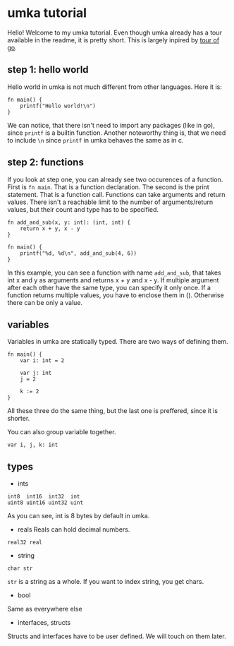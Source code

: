 # umka tutorial

Hello! Welcome to my umka tutorial. Even though umka already has a tour available in the readme, it is pretty short. This is largely inpired by [tour of go](https://tour.golang.org/welcome/1).

## step 1: hello world

Hello world in umka is not much different from other languages. Here it is:

```
fn main() {
	printf("Hello world!\n")
}
```

We can notice, that there isn't need to import any packages (like in go), since `printf` is a builtin function. Another noteworthy thing is, that we need to include `\n` since `printf` in umka behaves the same as in c.

## step 2: functions

If you look at step one, you can already see two occurences of a function.
First is `fn main`. That is a function declaration. The second is the print statement.
That is a function call. Functions can take arguments and return values. There isn't a reachable limit to the number of arguments/return values, but their count and type has to be specified.

```
fn add_and_sub(x, y: int): (int, int) {
	return x + y, x - y
}

fn main() {
	printf("%d, %d\n", add_and_sub(4, 6))
}
```

In this example, you can see a function with name `add_and_sub`, that takes int x and y as arguments and returns x + y and x - y. If multiple argument after each other have the same type, you can specify it only once. If a function returns multiple values, you have to enclose them in (). Otherwise there can be only a value.

## variables

Variables in umka are statically typed. There are two ways of defining them.

```
fn main() {
	var i: int = 2

	var j: int
	j = 2

	k := 2
}
```

All these three do the same thing, but the last one is preffered, since it is shorter.

You can also group variable together.

```
var i, j, k: int
```

## types

- ints
```
int8  int16  int32  int
uint8 uint16 uint32 uint
```
As you can see, int is 8 bytes by default in umka.

- reals
Reals can hold decimal numbers.
```
real32 real
```

- string
```
char str
```

`str` is a string as a whole. If you want to index string, you get chars.

- bool

Same as everywhere else

- interfaces, structs

Structs and interfaces have to be user defined. We will touch on them later.

## 

